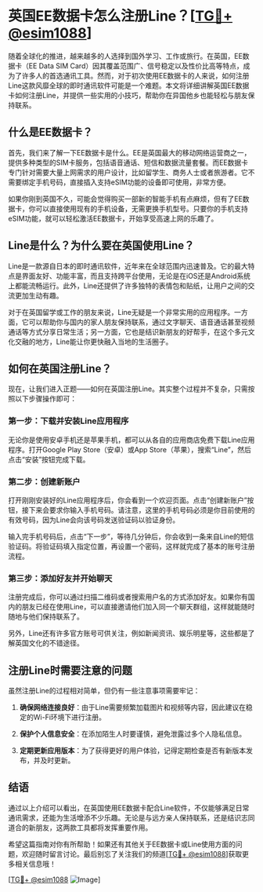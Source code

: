 # 英国EE数据卡怎么注册Line？[[TG💪+ @esim1088](https://t.me/s/esim1088)]

随着全球化的推进，越来越多的人选择到国外学习、工作或旅行。在英国，EE数据卡（EE Data SIM Card）因其覆盖范围广、信号稳定以及性价比高等特点，成为了许多人的首选通讯工具。然而，对于初次使用EE数据卡的人来说，如何注册Line这款风靡全球的即时通讯软件可能是一个难题。本文将详细讲解英国EE数据卡如何注册Line，并提供一些实用的小技巧，帮助你在异国他乡也能轻松与朋友保持联系。

## 什么是EE数据卡？

首先，我们来了解一下EE数据卡是什么。EE是英国最大的移动网络运营商之一，提供多种类型的SIM卡服务，包括语音通话、短信和数据流量套餐。而EE数据卡专门针对需要大量上网需求的用户设计，比如留学生、商务人士或者旅游者。它不需要绑定手机号码，直接插入支持eSIM功能的设备即可使用，非常方便。

如果你刚到英国不久，可能会觉得购买一部新的智能手机有点麻烦，但有了EE数据卡，你可以直接使用现有的手机设备，无需更换手机型号。只要你的手机支持eSIM功能，就可以轻松激活EE数据卡，开始享受高速上网的乐趣了。

## Line是什么？为什么要在英国使用Line？

Line是一款源自日本的即时通讯软件，近年来在全球范围内迅速普及。它的最大特点是界面友好、功能丰富，而且支持跨平台使用，无论是在iOS还是Android系统上都能流畅运行。此外，Line还提供了许多独特的表情包和贴纸，让用户之间的交流更加生动有趣。

对于在英国留学或工作的朋友来说，Line无疑是一个非常实用的应用程序。一方面，它可以帮助你与国内的家人朋友保持联系，通过文字聊天、语音通话甚至视频通话等方式分享日常生活；另一方面，它也是结识新朋友的好帮手，在这个多元文化交融的地方，Line能让你更快融入当地的生活圈子。

## 如何在英国注册Line？

现在，让我们进入正题——如何在英国注册Line。其实整个过程并不复杂，只需按照以下步骤操作即可：

### 第一步：下载并安装Line应用程序

无论你是使用安卓手机还是苹果手机，都可以从各自的应用商店免费下载Line应用程序。打开Google Play Store（安卓）或App Store（苹果），搜索“Line”，然后点击“安装”按钮完成下载。

### 第二步：创建新账户

打开刚刚安装好的Line应用程序后，你会看到一个欢迎页面。点击“创建新账户”按钮，接下来会要求你输入手机号码。请注意，这里的手机号码必须是你目前使用的有效号码，因为Line会向该号码发送验证码以验证身份。

输入完手机号码后，点击“下一步”，等待几分钟后，你会收到一条来自Line的短信验证码。将验证码填入指定位置，再设置一个密码，这样就完成了基本的账号注册流程。

### 第三步：添加好友并开始聊天

注册完成后，你可以通过扫描二维码或者搜索用户名的方式添加好友。如果你有国内的朋友已经在使用Line，可以直接邀请他们加入同一个聊天群组，这样就能随时随地与他们保持联系了。

另外，Line还有许多官方账号可供关注，例如新闻资讯、娱乐明星等，这些都是了解英国文化的不错途径。

## 注册Line时需要注意的问题

虽然注册Line的过程相对简单，但仍有一些注意事项需要牢记：

1. **确保网络连接良好**：由于Line需要频繁加载图片和视频等内容，因此建议在稳定的Wi-Fi环境下进行注册。
   
2. **保护个人信息安全**：在添加陌生人时要谨慎，避免泄露过多个人隐私信息。
   
3. **定期更新应用版本**：为了获得更好的用户体验，记得定期检查是否有新版本发布，并及时更新。

## 结语

通过以上介绍可以看出，在英国使用EE数据卡配合Line软件，不仅能够满足日常通讯需求，还能为生活增添不少乐趣。无论是与远方亲人保持联系，还是结识志同道合的新朋友，这两款工具都将发挥重要作用。

希望这篇指南对你有所帮助！如果还有其他关于EE数据卡或Line使用方面的问题，欢迎随时留言讨论。最后别忘了关注我们的频道[[TG💪+ @esim1088](https://t.me/s/esim1088)]获取更多相关信息哦！

[[TG💪+ @esim1088](https://t.me/s/esim1088) ![Image](https://i.postimg.cc/4NQfJmqS/Snipaste-2025-05-13-00-14-12.png)]